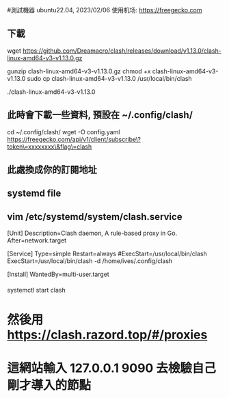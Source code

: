#測試機器 ubuntu22.04, 2023/02/06
使用机场: https://freegecko.com
## 下載
wget https://github.com/Dreamacro/clash/releases/download/v1.13.0/clash-linux-amd64-v3-v1.13.0.gz

gunzip clash-linux-amd64-v3-v1.13.0.gz
chmod +x clash-linux-amd64-v3-v1.13.0
sudo cp clash-linux-amd64-v3-v1.13.0 /usr/local/bin/clash

./clash-linux-amd64-v3-v1.13.0
## 此時會下載一些資料, 預設在 ~/.config/clash/

cd ~/.config/clash/
wget -O config.yaml https://freegecko.com/api/v1/client/subscribe\?token\=xxxxxxxx\&flag\=clash
## 此處換成你的訂閱地址



## systemd file
## vim /etc/systemd/system/clash.service
[Unit]
Description=Clash daemon, A rule-based proxy in Go.
After=network.target

[Service]
Type=simple
Restart=always
#ExecStart=/usr/local/bin/clash 
ExecStart=/usr/local/bin/clash -d /home/ives/.config/clash

[Install]
WantedBy=multi-user.target
####

systemctl start clash

# 然後用  https://clash.razord.top/#/proxies  
# 這網站輸入 127.0.0.1 9090 去檢驗自己剛才導入的節點
